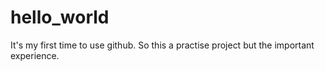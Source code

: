 # hello_world
It's my first time to use github. So this a practise project but the important experience.
